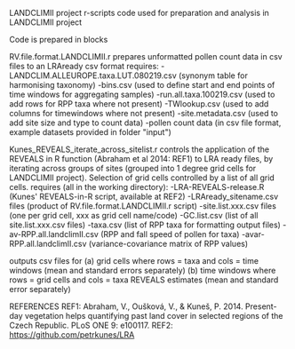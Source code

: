 

LANDCLIMII project r-scripts
code used for preparation and analysis in LANDCLIMII project

Code is prepared in blocks

RV.file.format.LANDCLIMII.r prepares unformatted pollen count data in csv files to an LRAready csv format
requires:
-LANDCLIM.ALLEUROPE.taxa.LUT.080219.csv (synonym table for harmonising taxonomy)
-bins.csv (used to define start and end points of time windows for aggregating samples)
-run.all.taxa.100219.csv (used to add rows for RPP taxa where not present)
-TWlookup.csv (used to add columns for timewindows where not present)
-site.metadata.csv (used to add site size and type to count data)
-pollen count data (in csv file format, example datasets provided in folder "input")

Kunes_REVEALS_iterate_across_sitelist.r controls the application of the REVEALS in R function (Abraham et al 2014: REF1) to LRA ready files, by iterating across groups of sites (grouped into 1 degree grid cells for LANDCLIMII project). Selection of grid cells controlled by a list of all grid cells.
requires (all in the working directory):
-LRA-REVEALS-release.R (Kunes' REVEALS-in-R script, available at REF2)
-LRAready_sitename.csv files (product of RV.file.format.LANDCLIMII.r script)
-site.list.xxx.csv files (one per grid cell, xxx as grid cell name/code)
-GC.list.csv (list of all site.list.xxx.csv files)
-taxa.csv (list of RPP taxa for formatting output files)
-av-RPP.all.landclimII.csv (RPP and fall speed of pollen for taxa)
-avar-RPP.all.landclimII.csv (variance-covariance matrix of RPP values)

outputs csv files for
(a) grid cells where rows = taxa and cols = time windows (mean and standard errors separately)
(b) time windows where rows = grid cells and cols = taxa REVEALS estimates (mean and standard error separately)

REFERENCES
REF1: Abraham, V., Oušková, V., & Kuneš, P. 2014. Present-day vegetation helps quantifying past land cover in selected regions of the Czech Republic. PLoS ONE 9: e100117.
REF2: https://github.com/petrkunes/LRA
